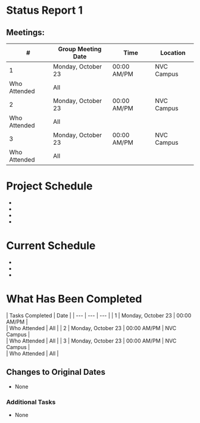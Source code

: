 # Status Report 1

## Meetings:
| # | Group Meeting Date | Time |	Location  |
| --- | --- | --- | --- |
| 1 | Monday, October 23 | 00:00 AM/PM | NVC Campus |			
| Who Attended | All |
| 2 | Monday, October 23 | 00:00 AM/PM | NVC Campus |			
| Who Attended | All |
| 3 | Monday, October 23 | 00:00 AM/PM | NVC Campus |			
| Who Attended | All |

# Project Schedule
*
*
*
*

# Current Schedule
*
*
*

# What Has Been Completed 
| Tasks Completed | Date |
| --- | --- | --- |
| 1 | Monday, October 23 | 00:00 AM/PM |			
| Who Attended | All |
| 2 | Monday, October 23 | 00:00 AM/PM | NVC Campus |			
| Who Attended | All |
| 3 | Monday, October 23 | 00:00 AM/PM | NVC Campus |			
| Who Attended | All |



## Changes to Original Dates 
* None

### Additional Tasks 
* None

